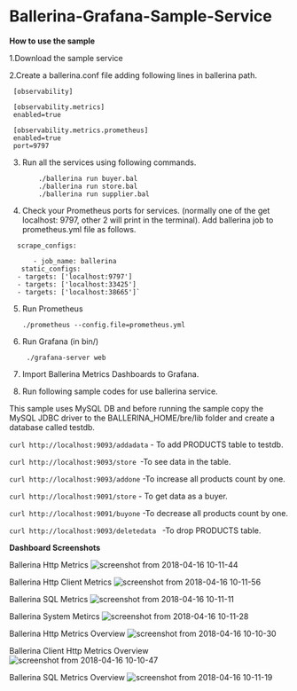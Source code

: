 # Ballerina-Grafana-Sample-Service

<b>How to use the sample</b>

1.Download the sample service

2.Create a ballerina.conf file adding following lines in ballerina path.
   
  
     [observability]
     
     [observability.metrics]
     enabled=true
   
     [observability.metrics.prometheus]
     enabled=true
     port=9797
     

3. Run all the services using following commands.

           ./ballerina run buyer.bal
           ./ballerina run store.bal
           ./ballerina run supplier.bal
          
4. Check your Prometheus ports for services. (normally one of the get localhost: 9797, other 2 will print in the terminal). Add ballerina job to prometheus.yml file as follows.

 `  scrape_configs:`
          
          - job_name: ballerina
       static_configs:
      - targets: ['localhost:9797']
      - targets: ['localhost:33425']
      - targets: ['localhost:38665']`

      
5. Run Prometheus

    `./prometheus --config.file=prometheus.yml`

6. Run Grafana (in bin/)

   ` ./grafana-server web`

7. Import Ballerina Metrics Dashboards to Grafana.
8. Run following sample codes for use ballerina service.

This sample uses MySQL DB and before running the sample copy the  MySQL JDBC driver to the BALLERINA_HOME/bre/lib folder and create a database called testdb.

`curl http://localhost:9093/addadata` - To add PRODUCTS table to testdb.

`curl http://localhost:9093/store `-To see data in the table.

`curl http://localhost:9093/addone` -To increase all products count by one.

`curl http://localhost:9091/store` - To get data as a buyer.

`curl http://localhost:9091/buyone` -To decrease all products count by one.

`curl http://localhost:9093/deletedata ` -To drop PRODUCTS table.


<b>Dashboard Screenshots</b> 

Ballerina Http Metrics
![screenshot from 2018-04-16 10-11-44](https://user-images.githubusercontent.com/29086284/38790525-8422efca-415f-11e8-9461-71ebfdcf9e49.png)

Ballerina Http Client Metrics
![screenshot from 2018-04-16 10-11-56](https://user-images.githubusercontent.com/29086284/38790511-5e1dc0a2-415f-11e8-8d72-dab67cbe9c4b.png)

Ballerina SQL Metrics
![screenshot from 2018-04-16 10-11-11](https://user-images.githubusercontent.com/29086284/38790560-adbdb43c-415f-11e8-8049-9ea9924b4d29.png)

Ballerina System Metircs 
![screenshot from 2018-04-16 10-11-28](https://user-images.githubusercontent.com/29086284/38790570-c8da99c4-415f-11e8-9827-9ada226a3d22.png)

Ballerina Http Metrics Overview
![screenshot from 2018-04-16 10-10-30](https://user-images.githubusercontent.com/29086284/38790601-f46fad5e-415f-11e8-8b41-6959f477d997.png)

Ballerina Client Http Metrics Overview
![screenshot from 2018-04-16 10-10-47](https://user-images.githubusercontent.com/29086284/38790612-115c373e-4160-11e8-932e-875a738e92f9.png)

Ballerina SQL Metrics Overview
![screenshot from 2018-04-16 10-11-19](https://user-images.githubusercontent.com/29086284/38790624-2755110a-4160-11e8-9163-a4cda95ff7d0.png)
